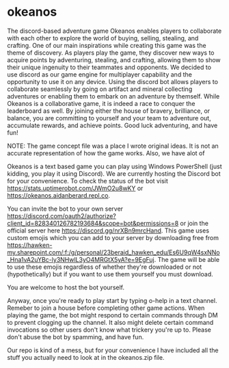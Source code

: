 # okeanos

The discord-based adventure game Okeanos enables players to collaborate with each other to explore the world of buying, selling, stealing, and crafting. One of our main inspirations while creating this game was the theme of discovery. As players play the game, they discover new ways to acquire points by adventuring, stealing, and crafting, allowing them to show their unique ingenuity to their teammates and opponents. We decided to use discord as our game engine for multiplayer capability and the opportunity to use it on any device. Using the discord bot allows players to collaborate seamlessly by going on artifact and mineral collecting adventures or enabling them to embark on an adventure by themself. While Okeanos is a collaborative game, it is indeed a race to conquer the leaderboard as well. By joining either the house of bravery, brilliance, or balance, you are committing to yourself and your team to adventure out, accumulate rewards, and achieve points. Good luck adventuring, and have fun!


NOTE: The game concept file was a place I wrote original ideas. It is not an accurate representation of how the game works. Also, we have alot of 

Okeanos is a text based game you can play using Windows PowerShell (just kidding, you play it using Discord). We are currently hosting the Discord bot for your convenience. To check the status of the bot visit https://stats.uptimerobot.com/JWmO2u8wKY or https://okeanos.aidanberard.repl.co. 

You can invite the bot to your own server https://discord.com/oauth2/authorize?client_id=828340126782193684&scope=bot&permissions=8 or join the official server here https://discord.gg/nrXBn9mrcHand. This game uses custom emojis which you can add to your server by downloading free from https://hawken-my.sharepoint.com/:f:/g/personal/23beraid_hawken_edu/Es6U9qW4sxNNo_Hna1vA2uYBc-ly3NHwlL3yO4MRGtX5yA?e=9EgFuj. The game will be able to use these emojis regardless of whether they're downloaded or not (hypothetically) but if you want to use them yourself you must download. 

You are welcome to host the bot yourself.

Anyway, once you're ready to play start by typing o-help in a text channel. Remeber to join a house before completing other game actions. When playing the game, the bot might respond to certain commands through DM to prevent clogging up the channel. It also might delete certain command invocations so other users don't know what trickery you're up to. Please don't abuse the bot by spamming, and have fun.

Our repo is kind of a mess, but for your convenience I have included all the stuff you actually need to look at in the okeanos.zip file.
